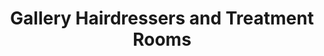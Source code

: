 ---
title: "Gallery Hairdressers and Treatment Rooms"
url: /huddersfield/gallery-hairdressers-and-treatment-rooms/
shop: Friseur
---